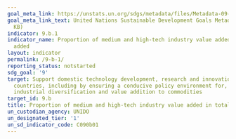 ```yaml
---
goal_meta_link: https://unstats.un.org/sdgs/metadata/files/Metadata-09-0B-01.pdf
goal_meta_link_text: United Nations Sustainable Development Goals Metadata (PDF 333
  KB)
indicator: 9.b.1
indicator_name: Proportion of medium and high-tech industry value added in total value
  added
layout: indicator
permalink: /9-b-1/
reporting_status: notstarted
sdg_goal: '9'
target: Support domestic technology development, research and innovation in developing
  countries, including by ensuring a conducive policy environment for, inter alia,
  industrial diversification and value addition to commodities
target_id: 9.b
title: Proportion of medium and high-tech industry value added in total value added
un_custodian_agency: UNIDO
un_designated_tier: '1'
un_sd_indicator_code: C090b01
---
```

